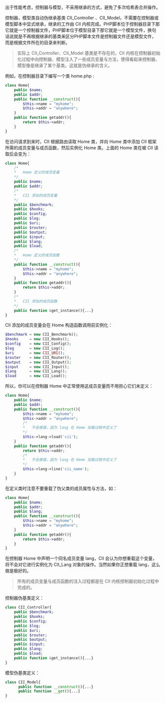 出于性能考虑，控制器与模型，不采用继承的方式，避免了多次哈希表合并操作。

控制器，模型类自动伪继承基类 CII\_Controller 、CII\_Model，不需要在控制器或模型脚本中显式继承，继承的工作由 CII 内核完成。PHP脚本位于控制器目录下那它就是一个控制器文件，PHP脚本位于模型目录下那它就是一个模型文件，换句话说就是不再根据继承的基类来区分PHP脚本文件是控制器文件还是模型文件，而是根据文件所在的目录来判断。

> 实际上 CII\_Controller、CII\_Model 基类是不存在的，CII 内核在控制器初始化过程中向控制器、模型注入了一些成员变量与方法，使得看起来控制器、模型像是继承了某个基类。这就是伪继承的含义。

例如，在控制器目录下编写一个类 home.php :

```php
class Home{
    public $name;
    public $addr;
    public function __construct(){
        $this->name = "myhome";
        $this->addr = "anywhere";
    }
    public function getaddr(){
        return $this->addr;
    }
}
```

在访问请求到来时，CII 根据路由读取 Home 类，并向 Home 类中添加 CII 框架所需的成员变量与成员函数，然后实例化 Home 类。上面的 Home 类在被 CII 读取后会变为：

```php
class Home{
    /*
    *   Home 定义的成员变量
    */
    public $name;
    public $addr;
    /*
    *   CII 添加的成员变量
    */
    public $benchmark;
    public $hooks;
    public $config;
    public $log;
    public $uri;
    public $router;
    public $output;
    public $input;
    public $lang;
    public $load;
    /*
    *   Home 定义的成员函数
    */
    public function __construct(){
        $this->name = "myhome";
        $this->addr = "anywhere";
    }
    public function getaddr(){
        return $this->addr;
    }
    /*
    *   CII 添加的成员函数
    */
    public function &get_instance(){...}
}
```

CII 添加的成员变量会在 Home 构造函数调用前实例化：

```php
$benchmark = new CII_Benchmark();
$hooks     = new CII_Hooks();
$config    = new CII_Config();
$log       = new CII_Log();
$uri       = new CII_URI();
$router    = new CII_Router();
$output    = new CII_Output();
$input     = new CII_Input();
$lang      = new CII_Lang();
$load      = new CII_Load();
```

所以，你可以在控制器 Home 中正常使用这成员变量而不用担心它们未定义：

```php
class Home{
    public $name;
    public $addr;
    public function __construct(){
        $this->name = "myhome";
        $this->addr = "anywhere";
        /*
        *   不会报错，因为 lang 在 Home 加载过程中定义了
        */
        $this->lang->load('cii');
    }
    public function getaddr(){
        return $this->addr;
        /*
        *   不会报错，因为 lang 在 Home 加载过程中定义了
        */
        $this->lang->line('cii_name');
    }
}
```

在定义类时注意不要重载了伪父类的成员属性与方法，如：

```php
class Home{
    public $name;
    public $addr;
    public $lang;
    public function __construct(){
        $this->name = "myhome";
        $this->addr = "anywhere";
    }
    public function getaddr(){
        return $this->addr;
    }
}
```

在控制器 Home 中声明一个同名成员变量 lang，CII 会认为你想重载这个变量，将不会对它进行实例化为 CII\_Lang 对象的操作。当然如果你正想重载 lang，这么做是极好的。

> 所有的成员变量与成员函数的注入过程都是在 CII 内核控制器初始化过程中完成的。

控制器伪基类定义：

```php
class CII_Controller{
    public $benchmark;
    public $hooks;
    public $config;
    public $log;
    public $uri;
    public $router;
    public $output;
    public $input;
    public $lang;
    public $load;
    public function &get_instance(){...}
}
```

模型伪基类定义：

```php
class CII_Model{
      public function __construct(){...}
      public function __get(){...}
}
```



